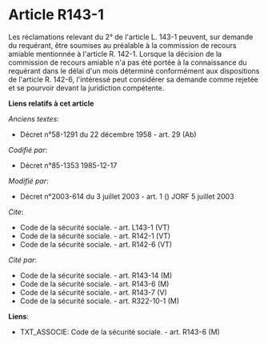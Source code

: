 # Article R143-1

Les réclamations relevant du 2° de l'article L. 143-1 peuvent, sur demande du requérant, être soumises au préalable à la
commission de recours amiable mentionnée à l'article R. 142-1. Lorsque la décision de la commission de recours amiable n'a
pas été portée à la connaissance du requérant dans le délai d'un mois déterminé conformément aux dispositions de l'article R.
142-6, l'intéressé peut considérer sa demande comme rejetée et se pourvoir devant la juridiction compétente.

**Liens relatifs à cet article**

_Anciens textes_:

  - Décret n°58-1291 du 22 décembre 1958 - art. 29 (Ab)

_Codifié par_:

  - Décret n°85-1353 1985-12-17

_Modifié par_:

  - Décret n°2003-614 du 3 juillet 2003 - art. 1 () JORF 5 juillet 2003

_Cite_:

  - Code de la sécurité sociale. - art. L143-1 (VT)
  - Code de la sécurité sociale. - art. R142-1 (VT)
  - Code de la sécurité sociale. - art. R142-6 (VT)

_Cité par_:

  - Code de la sécurité sociale. - art. R143-14 (M)
  - Code de la sécurité sociale. - art. R143-6 (M)
  - Code de la sécurité sociale. - art. R143-7 (V)
  - Code de la sécurité sociale. - art. R322-10-1 (M)

**Liens**:

  - TXT_ASSOCIE: Code de la sécurité sociale. - art. R143-6 (M)

